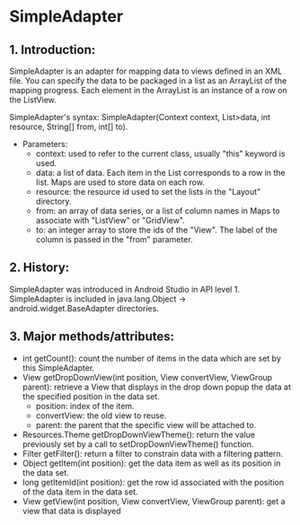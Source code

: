 # SimpleAdapter

## 1. Introduction:
SimpleAdapter is an adapter for mapping data to views defined in an XML file. You can specify the data to be packaged in a list as an ArrayList of the mapping progress. Each element in the ArrayList is an instance of a row on the ListView.

SimpleAdapter's syntax: SimpleAdapter(Context context, List<? extends Map<String, ?>>data, int resource, String[] from, int[] to).

* Parameters:
    + context: used to refer to the current class, usually "this" keyword is used. 
    + data: a list of data. Each item in the List corresponds to a row in the list. Maps are used to store data on each row.
    + resource: the resource id used to set the lists in the "Layout" directory.
    + from: an array of data series, or a list of column names in Maps to associate with "ListView" or "GridView".
    + to: an integer array to store the ids of the "View". The label of the column is passed in the "from" parameter.

## 2. History:
SimpleAdapter was introduced in Android Studio in API level 1. SimpleAdapter is included in java.lang.Object -> android.widget.BaseAdapter directories.

## 3. Major methods/attributes:

* int getCount(): count the number of items in the data which are set by this SimpleAdapter.
* View getDropDownView(int position, View convertView, ViewGroup parent): retrieve a View that displays in the drop down popup the data at the specified position in the data set.
    + position: index of the item.
    + convertView: the old view to reuse.
    + parent: the parent that the specific view will be attached to.                                                                   
* Resources.Theme getDropDownViewTheme(): return the value previously set by a call to setDropDownViewTheme() function.
* Filter getFilter(): return a filter to constrain data with a filtering pattern.
* Object getItem(int position): get the data item as well as its position in the data set.
* long getItemId(int position): get the row id associated with the position of the data item in the data set.
* View getView(int position, View convertView, ViewGroup parent): get a view that data is displayed 
